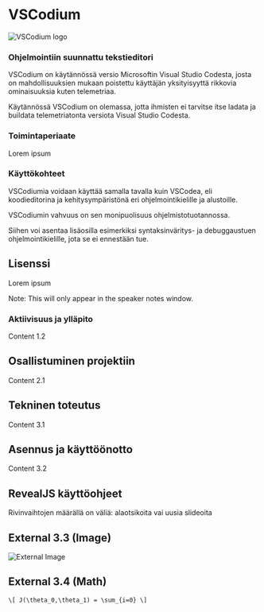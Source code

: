 # VSCodium

![VSCodium logo](https://vscodium.com/img/codium_cnl.svg)



### Ohjelmointiin suunnattu tekstieditori

VSCodium on käytännössä versio Microsoftin Visual Studio Codesta, josta on mahdollisuuksien mukaan poistettu käyttäjän yksityisyyttä rikkovia ominaisuuksia kuten telemetriaa. 

Käytännössä VSCodium on olemassa, jotta ihmisten ei tarvitse itse ladata ja buildata telemetriatonta versiota Visual Studio Codesta.


### Toimintaperiaate

Lorem ipsum


### Käyttökohteet

VSCodiumia voidaan käyttää samalla tavalla kuin VSCodea, eli koodieditorina ja kehitysympäristönä eri ohjelmointikielille ja alustoille. 

VSCodiumin vahvuus on sen monipuolisuus ohjelmistotuotannossa.

Siihen voi asentaa lisäosilla esimerkiksi syntaksinväritys- ja debuggaustuen ohjelmointikielille, jota se ei ennestään tue.



## Lisenssi

Lorem ipsum

Note: This will only appear in the speaker notes window.



### Aktiivisuus ja ylläpito

Content 1.2



## Osallistuminen projektiin

Content 2.1



## Tekninen toteutus

Content 3.1



## Asennus ja käyttöönotto

Content 3.2



## RevealJS käyttöohjeet

Rivinvaihtojen määrällä on väliä: alaotsikoita vai uusia slideoita


## External 3.3 (Image)

![External Image](https://s3.amazonaws.com/static.slid.es/logo/v2/slides-symbol-512x512.png)


## External 3.4 (Math)

`\[ J(\theta_0,\theta_1) = \sum_{i=0} \]`
